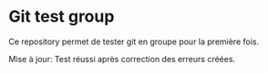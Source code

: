 # Git test group

Ce repository permet de tester git en groupe pour la première fois.

Mise à jour:
Test réussi après correction des erreurs créées.
